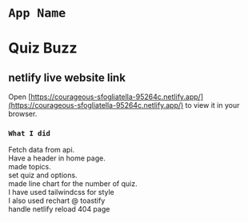 # `App Name`

# Quiz Buzz

## netlify live website link

Open [https://courageous-sfogliatella-95264c.netlify.app/](https://courageous-sfogliatella-95264c.netlify.app/) to view it in your browser.

### `What I did`

Fetch data from api.\
Have a header in home page.\
made topics.\
set quiz and options.\
made line chart for the number of quiz.\
I have used tailwindcss for style\
I also used rechart @ toastify\
handle netlify reload 404 page
